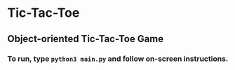 # Tic-Tac-Toe   

## Object-oriented Tic-Tac-Toe Game 

### To run, type `python3 main.py` and follow on-screen instructions.